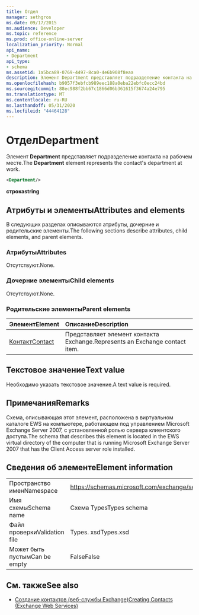 ```yaml
---
title: Отдел
manager: sethgros
ms.date: 09/17/2015
ms.audience: Developer
ms.topic: reference
ms.prod: office-online-server
localization_priority: Normal
api_name:
- Department
api_type:
- schema
ms.assetid: 1a5bca89-0769-4497-8ca0-4e6b908f8eaa
description: Элемент Department представляет подразделение контакта на рабочем месте.
ms.openlocfilehash: b9057f3ebfcb989eec188a0eba22ebfc0ecc24bd
ms.sourcegitcommit: 88ec988f2bb67c1866d06b361615f3674a24e795
ms.translationtype: MT
ms.contentlocale: ru-RU
ms.lasthandoff: 05/31/2020
ms.locfileid: "44464128"
---
```

# <a name="department"></a><span data-ttu-id="76702-103">Отдел</span><span class="sxs-lookup"><span data-stu-id="76702-103">Department</span></span>

<span data-ttu-id="76702-104">Элемент **Department** представляет подразделение контакта на рабочем месте.</span><span class="sxs-lookup"><span data-stu-id="76702-104">The **Department** element represents the contact's department at work.</span></span> 
  
```xml
<Department/>
```

 <span data-ttu-id="76702-105">**строка**</span><span class="sxs-lookup"><span data-stu-id="76702-105">**string**</span></span>
## <a name="attributes-and-elements"></a><span data-ttu-id="76702-106">Атрибуты и элементы</span><span class="sxs-lookup"><span data-stu-id="76702-106">Attributes and elements</span></span>

<span data-ttu-id="76702-107">В следующих разделах описываются атрибуты, дочерние и родительские элементы.</span><span class="sxs-lookup"><span data-stu-id="76702-107">The following sections describe attributes, child elements, and parent elements.</span></span>
  
### <a name="attributes"></a><span data-ttu-id="76702-108">Атрибуты</span><span class="sxs-lookup"><span data-stu-id="76702-108">Attributes</span></span>

<span data-ttu-id="76702-109">Отсутствуют.</span><span class="sxs-lookup"><span data-stu-id="76702-109">None.</span></span>
  
### <a name="child-elements"></a><span data-ttu-id="76702-110">Дочерние элементы</span><span class="sxs-lookup"><span data-stu-id="76702-110">Child elements</span></span>

<span data-ttu-id="76702-111">Отсутствуют.</span><span class="sxs-lookup"><span data-stu-id="76702-111">None.</span></span>
  
### <a name="parent-elements"></a><span data-ttu-id="76702-112">Родительские элементы</span><span class="sxs-lookup"><span data-stu-id="76702-112">Parent elements</span></span>

|<span data-ttu-id="76702-113">**Элемент**</span><span class="sxs-lookup"><span data-stu-id="76702-113">**Element**</span></span>|<span data-ttu-id="76702-114">**Описание**</span><span class="sxs-lookup"><span data-stu-id="76702-114">**Description**</span></span>|
|:-----|:-----|
|[<span data-ttu-id="76702-115">Контакт</span><span class="sxs-lookup"><span data-stu-id="76702-115">Contact</span></span>](contact.md) <br/> |<span data-ttu-id="76702-116">Представляет элемент контакта Exchange.</span><span class="sxs-lookup"><span data-stu-id="76702-116">Represents an Exchange contact item.</span></span>  <br/> |
   
## <a name="text-value"></a><span data-ttu-id="76702-117">Текстовое значение</span><span class="sxs-lookup"><span data-stu-id="76702-117">Text value</span></span>

<span data-ttu-id="76702-118">Необходимо указать текстовое значение.</span><span class="sxs-lookup"><span data-stu-id="76702-118">A text value is required.</span></span>
  
## <a name="remarks"></a><span data-ttu-id="76702-119">Примечания</span><span class="sxs-lookup"><span data-stu-id="76702-119">Remarks</span></span>

<span data-ttu-id="76702-120">Схема, описывающая этот элемент, расположена в виртуальном каталоге EWS на компьютере, работающем под управлением Microsoft Exchange Server 2007, с установленной ролью сервера клиентского доступа.</span><span class="sxs-lookup"><span data-stu-id="76702-120">The schema that describes this element is located in the EWS virtual directory of the computer that is running Microsoft Exchange Server 2007 that has the Client Access server role installed.</span></span>
  
## <a name="element-information"></a><span data-ttu-id="76702-121">Сведения об элементе</span><span class="sxs-lookup"><span data-stu-id="76702-121">Element information</span></span>

|||
|:-----|:-----|
|<span data-ttu-id="76702-122">Пространство имен</span><span class="sxs-lookup"><span data-stu-id="76702-122">Namespace</span></span>  <br/> |https://schemas.microsoft.com/exchange/services/2006/types  <br/> |
|<span data-ttu-id="76702-123">Имя схемы</span><span class="sxs-lookup"><span data-stu-id="76702-123">Schema name</span></span>  <br/> |<span data-ttu-id="76702-124">Схема Types</span><span class="sxs-lookup"><span data-stu-id="76702-124">Types schema</span></span>  <br/> |
|<span data-ttu-id="76702-125">Файл проверки</span><span class="sxs-lookup"><span data-stu-id="76702-125">Validation file</span></span>  <br/> |<span data-ttu-id="76702-126">Types. xsd</span><span class="sxs-lookup"><span data-stu-id="76702-126">Types.xsd</span></span>  <br/> |
|<span data-ttu-id="76702-127">Может быть пустым</span><span class="sxs-lookup"><span data-stu-id="76702-127">Can be empty</span></span>  <br/> |<span data-ttu-id="76702-128">False</span><span class="sxs-lookup"><span data-stu-id="76702-128">False</span></span>  <br/> |
   
## <a name="see-also"></a><span data-ttu-id="76702-129">См. также</span><span class="sxs-lookup"><span data-stu-id="76702-129">See also</span></span>

- [<span data-ttu-id="76702-130">Создание контактов (веб-службы Exchange)</span><span class="sxs-lookup"><span data-stu-id="76702-130">Creating Contacts (Exchange Web Services)</span></span>](https://msdn.microsoft.com/library/4845917e-70d1-481c-bbd7-011ec6571789%28Office.15%29.aspx)

